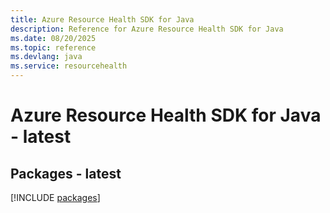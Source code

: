 ```yaml
---
title: Azure Resource Health SDK for Java
description: Reference for Azure Resource Health SDK for Java
ms.date: 08/20/2025
ms.topic: reference
ms.devlang: java
ms.service: resourcehealth
---
```

# Azure Resource Health SDK for Java - latest
## Packages - latest
[!INCLUDE [packages](resource-health-index.md)]